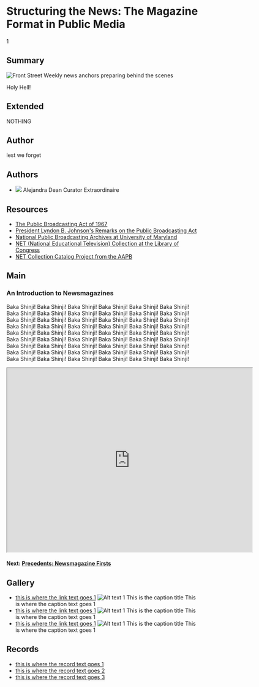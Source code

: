 # Structuring the News: The Magazine Format in Public Media

1

## Summary

![Front Street Weekly news anchors preparing behind the scenes](https://s3.amazonaws.com/americanarchive.org/exhibits/AAPB_Exhibit_Newsmagazines_image1.jpg "Front Street Weekly news anchors preparing behind the scenes")

Holy Hell!

## Extended

NOTHING

## Author
lest we forget

## Authors

- <img class="img-circle pull-left" src="https://s3.amazonaws.com/americanarchive.org/staff/adeanheadshot.jpg"/>
  <a class="name">Alejandra Dean</a>
  <a class="title">Curator Extraordinaire</a>

## Resources

- [The Public Broadcasting Act of 1967](http://www.cpb.org/aboutpb/act)
- [President Lyndon B. Johnson's Remarks on the Public Broadcasting Act](http://www.cpb.org/aboutpb/act/remarks)
- [National Public Broadcasting Archives at University of Maryland](http://www.lib.umd.edu/special/collections/massmedia/publicandeducationalbroadcasting)
- [NET (National Educational Television) Collection at the Library of Congress](http://www.loc.gov/rr/mopic/tvcoll.html#tele)
- [NET Collection Catalog Project from the AAPB](http://americanarchive.org/about-the-american-archive/projects/net-catalog)

## Main

### An Introduction to Newsmagazines

Baka Shinji! Baka Shinji! Baka Shinji! Baka Shinji! Baka Shinji! Baka Shinji! Baka Shinji! Baka Shinji! Baka Shinji! Baka Shinji! Baka Shinji! Baka Shinji! Baka Shinji! Baka Shinji! Baka Shinji! Baka Shinji! Baka Shinji! Baka Shinji! Baka Shinji! Baka Shinji! Baka Shinji! Baka Shinji! Baka Shinji! Baka Shinji! Baka Shinji! Baka Shinji! Baka Shinji! Baka Shinji! Baka Shinji! Baka Shinji! Baka Shinji! Baka Shinji! Baka Shinji! Baka Shinji! Baka Shinji! Baka Shinji! Baka Shinji! Baka Shinji! Baka Shinji! Baka Shinji! Baka Shinji! Baka Shinji! Baka Shinji! Baka Shinji! Baka Shinji! Baka Shinji! Baka Shinji! Baka Shinji! Baka Shinji! Baka Shinji! Baka Shinji! Baka Shinji! Baka Shinji! Baka Shinji! 

<iframe src="https://www.google.com/maps/d/embed?mid=1NJ7ZWitSg9maX_ootO-zmTf2Pq8&hl=en" width="640" height="480"></iframe>

#### Next: [Precedents: Newsmagazine Firsts](/exhibits/newsmagazines/precedents)

## Gallery

- <a class="link" href="http://www.cpb.org/link1">this is where the link text goes 1</a>
  <img title="img title 1" alt="Alt text 1" src="https://s3.amazonaws.com/americanarchive.org/exhibits/AAPB_Exhibit_Newsmagazines_image1.jpg">
  <a class="caption-title">This is the caption title</a>
  <a class="caption-text">This is where the caption text goes 1</a>
- <a class="link" href="http://www.cpb.org/link1">this is where the link text goes 1</a>
  <img title="img title 1" alt="Alt text 1" src="https://s3.amazonaws.com/americanarchive.org/exhibits/AAPB_Exhibit_Newsmagazines_image1.jpg">
  <a class="caption-title">This is the caption title</a>
  <a class="caption-text">This is where the caption text goes 1</a>
- <a class="link" href="http://www.cpb.org/link1">this is where the link text goes 1</a>
  <img title="img title 1" alt="Alt text 1" src="https://s3.amazonaws.com/americanarchive.org/exhibits/AAPB_Exhibit_Newsmagazines_image1.jpg">
  <a class="caption-title">This is the caption title</a>
  <a class="caption-text">This is where the caption text goes 1</a>

## Records

- [this is where the record text goes 1](cpb-aacip_60-70msbm1d)
- [this is where the record text goes 2](cpb-aacip_15-9fj29c7n)
- [this is where the record text goes 3](cpb-aacip_500-9z90dj38)
